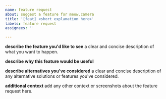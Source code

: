 ```yaml
---
name: feature request
about: suggest a feature for meow.camera
title: '[feat] <short explanation here>'
labels: feature request
assignees: ''

---
```


**describe the feature you'd like to see**
a clear and concise description of what you want to happen.

**describe why this feature would be useful**


**describe alternatives you've considered**
a clear and concise description of any alternative solutions or features you've considered.

**additional context**
add any other context or screenshots about the feature request here.

